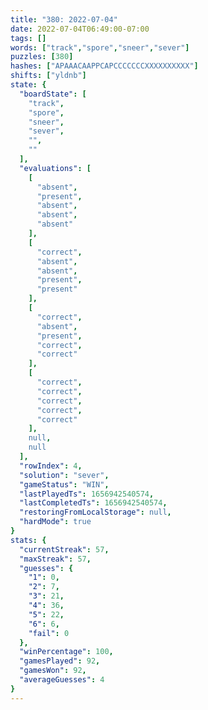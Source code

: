 ```yaml
---
title: "380: 2022-07-04"
date: 2022-07-04T06:49:00-07:00
tags: []
words: ["track","spore","sneer","sever"]
puzzles: [380]
hashes: ["APAAACAAPPCAPCCCCCCCXXXXXXXXXX"]
shifts: ["yldnb"]
state: {
  "boardState": [
    "track",
    "spore",
    "sneer",
    "sever",
    "",
    ""
  ],
  "evaluations": [
    [
      "absent",
      "present",
      "absent",
      "absent",
      "absent"
    ],
    [
      "correct",
      "absent",
      "absent",
      "present",
      "present"
    ],
    [
      "correct",
      "absent",
      "present",
      "correct",
      "correct"
    ],
    [
      "correct",
      "correct",
      "correct",
      "correct",
      "correct"
    ],
    null,
    null
  ],
  "rowIndex": 4,
  "solution": "sever",
  "gameStatus": "WIN",
  "lastPlayedTs": 1656942540574,
  "lastCompletedTs": 1656942540574,
  "restoringFromLocalStorage": null,
  "hardMode": true
}
stats: {
  "currentStreak": 57,
  "maxStreak": 57,
  "guesses": {
    "1": 0,
    "2": 7,
    "3": 21,
    "4": 36,
    "5": 22,
    "6": 6,
    "fail": 0
  },
  "winPercentage": 100,
  "gamesPlayed": 92,
  "gamesWon": 92,
  "averageGuesses": 4
}
---
```


<!-- more -->
